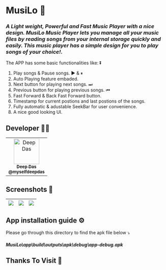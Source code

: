 # MusiLo 🎵
<h3><i>
A Light weight, Powerful and Fast Music Player with a nice design. MusiLo Music Player lets you manage all your music files by reading songs from your internal storage quickly and easily. This music player has a simple design for you to play songs of your choice!. </i></h3>


The APP has some basic functionalities like: ⏬

1) Play songs & Pause songs. ▶ & ⏸
2) Auto Playing feature embaded.
3) Next button for playing next songs. ⏭
4) Previous button for playing previous songs. ⏮
5) Fast Forward & Back Fast Forward button.
6) Timestamp for current postions and last postions of the songs.
7) Fully automatic & adustable SeekBar for user convenience.
8) A nice good looking UI.



## Developer 👨‍💻

<table>
<td align="center"><a href="https://github.com/myselfdeepdas"><img src="https://avatars.githubusercontent.com/u/73328144?v=4" width="80px;" alt="Deep Das"/><br /><sub><b>Deep Das</b></a><br /><sub><b>@myselfdeepdas</b><br /><a href="https://github.com/theBatman07" title="Code"</a></td>
</table>




## Screenshots 📱

| <img src="https://user-images.githubusercontent.com/73328144/127548189-6903c242-2c60-44f2-981b-883082f53437.png"> | <img src="https://user-images.githubusercontent.com/73328144/127548434-1ff2c7be-abdd-4db6-b600-35eb5359af97.png"> | <img src="https://user-images.githubusercontent.com/73328144/127548530-ce42dc31-35cf-4dd7-9fc7-006591967bb6.png"> |
| ---------------------------------------------- | -------------------------------------------- | ------------------------------------------- |


## App installation guide ⚙
 
 Please go through this directory to find the apk file below ⤵
 <h4><i>
 MusiLo\app\build\outputs\apk\debug\app-debug.apk
 </i></h4>
    
## Thanks To Visit 🥰
